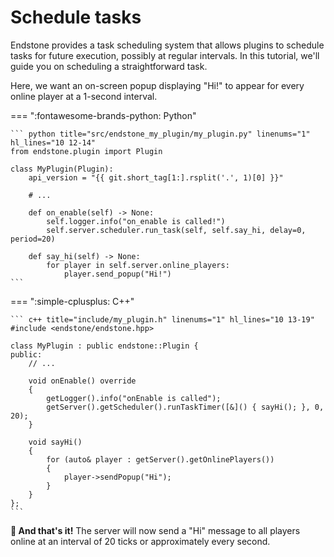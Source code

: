# Schedule tasks

Endstone provides a task scheduling system that allows plugins to schedule tasks for future execution, possibly at
regular intervals. In this tutorial, we'll guide you on scheduling a straightforward task.

Here, we want an on-screen popup displaying "Hi!" to appear for every online player at a 1-second interval.

=== ":fontawesome-brands-python: Python"

    ``` python title="src/endstone_my_plugin/my_plugin.py" linenums="1" hl_lines="10 12-14"
    from endstone.plugin import Plugin

    class MyPlugin(Plugin):
        api_version = "{{ git.short_tag[1:].rsplit('.', 1)[0] }}"

        # ...

        def on_enable(self) -> None:
            self.logger.info("on_enable is called!")
            self.server.scheduler.run_task(self, self.say_hi, delay=0, period=20)

        def say_hi(self) -> None:
            for player in self.server.online_players:
                player.send_popup("Hi!")
    ```

=== ":simple-cplusplus: C++"

    ``` c++ title="include/my_plugin.h" linenums="1" hl_lines="10 13-19"
    #include <endstone/endstone.hpp>

    class MyPlugin : public endstone::Plugin {
    public:
        // ...

        void onEnable() override
        {
            getLogger().info("onEnable is called");
            getServer().getScheduler().runTaskTimer([&]() { sayHi(); }, 0, 20);
        }

        void sayHi()
        {
            for (auto& player : getServer().getOnlinePlayers())
            {
                player->sendPopup("Hi");
            }
        }
    };
    ```

**:partying_face: And that's it!** The server will now send a "Hi" message to all players online at an interval of 20
ticks or approximately every second.